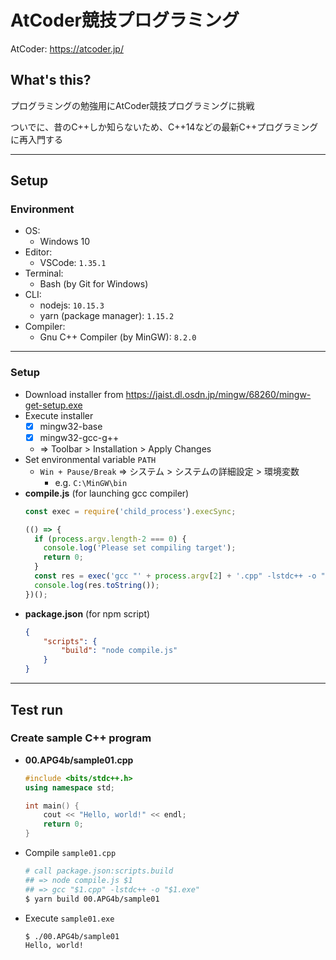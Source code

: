 # AtCoder競技プログラミング

AtCoder: https://atcoder.jp/

## What's this?

プログラミングの勉強用にAtCoder競技プログラミングに挑戦

ついでに、昔のC++しか知らないため、C++14などの最新C++プログラミングに再入門する

***

## Setup

### Environment
- OS:
    - Windows 10
- Editor:
    - VSCode: `1.35.1`
- Terminal:
    - Bash (by Git for Windows)
- CLI:
    - nodejs: `10.15.3`
    - yarn (package manager): `1.15.2`
- Compiler:
    - Gnu C++ Compiler (by MinGW): `8.2.0`

---

### Setup
- Download installer from https://jaist.dl.osdn.jp/mingw/68260/mingw-get-setup.exe
- Execute installer
    - [x] mingw32-base
    - [x] mingw32-gcc-g++
    - => Toolbar > Installation > Apply Changes
- Set environmental variable `PATH`
    - `Win + Pause/Break` => システム > システムの詳細設定 > 環境変数
        - e.g. `C:\MinGW\bin`
- **compile.js** (for launching gcc compiler)
    ```javascript
    const exec = require('child_process').execSync;
    
    (() => {
      if (process.argv.length-2 === 0) {
        console.log('Please set compiling target');
        return 0;
      }
      const res = exec('gcc "' + process.argv[2] + '.cpp" -lstdc++ -o "' + process.argv[2] + '.exe"');
      console.log(res.toString());
    })();
    ```
- **package.json** (for npm script)
    ```json
    {
        "scripts": {
            "build": "node compile.js"
        }
    }
    ```

***

## Test run

### Create sample C++ program
- **00.APG4b/sample01.cpp**
    ```cpp
    #include <bits/stdc++.h>
    using namespace std;

    int main() {
        cout << "Hello, world!" << endl;
        return 0;
    }
    ```
- Compile `sample01.cpp`
    ```bash
    # call package.json:scripts.build
    ## => node compile.js $1
    ## => gcc "$1.cpp" -lstdc++ -o "$1.exe"
    $ yarn build 00.APG4b/sample01
    ```
- Execute `sample01.exe`
    ```bash
    $ ./00.APG4b/sample01
    Hello, world!
    ```

